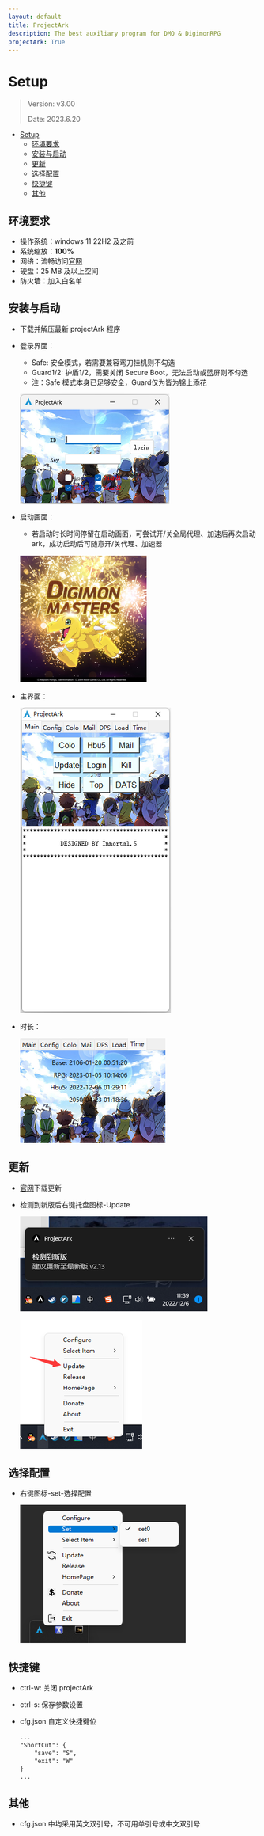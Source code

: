 ```yaml
---
layout: default
title: ProjectArk
description: The best auxiliary program for DMO & DigimonRPG
projectArk: True
---
```


# Setup
> Version: v3.00
>
> Date: 2023.6.20

- [Setup](#setup)
  - [环境要求](#环境要求)
  - [安装与启动](#安装与启动)
  - [更新](#更新)
  - [选择配置](#选择配置)
  - [快捷键](#快捷键)
  - [其他](#其他)

## 环境要求
- 操作系统：windows 11 22H2 及之前
- 系统缩放：**100%**
- 网络：流畅访问[官网](https://blog.immortal-s.asia)
- 硬盘：25 MB 及以上空间
- 防火墙：加入白名单

## 安装与启动
- 下载并解压最新 projectArk 程序
- 登录界面：
  - Safe: 安全模式，若需要兼容弯刀挂机则不勾选
  - Guard1/2: 护盾1/2，需要关闭 Secure Boot，无法启动或蓝屏则不勾选
  - 注：Safe 模式本身已足够安全，Guard仅为皆为锦上添花
  
  ![23](/projectArk/resource/ark_login.png)
- 启动画面：
  - 若启动时长时间停留在启动画面，可尝试开/关全局代理、加速后再次启动 ark，成功启动后可随意开/关代理、加速器
  
  ![23](/projectArk/resource/init.png)

- 主界面：

  ![12](/projectArk/resource/main.png)

- 时长：

  ![12](/projectArk/resource/time.png)

## 更新
- [官网](https://blog.immortal-s.asia/projectArk/download)下载更新
- 检测到新版后右键托盘图标-Update

  ![12](/projectArk/resource/update_info.png)

  ![12](/projectArk/resource/update.png)

## 选择配置
- 右键图标-set-选择配置

  ![12](/projectArk//resource/set.png)

## 快捷键
<!-- - ctrl-e: 隐藏 projectArk 窗口 -->
- ctrl-w: 关闭 projectArk
- ctrl-s: 保存参数设置
- cfg.json 自定义快捷键位

      ...
      "ShortCut": {
          "save": "S",
          "exit": "W"
      }
      ...

## 其他
- cfg.json 中均采用英文双引号，不可用单引号或中文双引号
